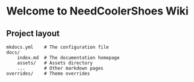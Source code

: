 # Welcome to NeedCoolerShoes Wiki

## Project layout

    mkdocs.yml    # The configuration file
    docs/
        index.md  # The documentation homepage
        assets/   # Assets directory
        ...       # Other markdown pages
    overrides/    # Theme overrides
